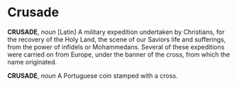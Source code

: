 # Crusade

**CRUSADE**, _noun_ \[Latin\] A military expedition undertaken by Christians, for the recovery of the Holy Land, the scene of our Saviors life and sufferings, from the power of infidels or Mohammedans. Several of these expeditions were carried on from Europe, under the banner of the cross, from which the name originated.

**CRUSADE**, _noun_ A Portuguese coin stamped with a cross.